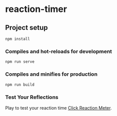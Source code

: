 # reaction-timer

## Project setup

```
npm install
```

### Compiles and hot-reloads for development

```
npm run serve
```

### Compiles and minifies for production

```
npm run build
```

### Test Your Reflections

Play to test your reaction time [Click Reaction Meter](https://sparkly-conkies-74759e.netlify.app).
